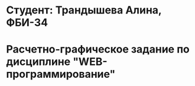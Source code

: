 # Студент: Трандышева Алина, ФБИ-34

# Расчетно-графическое задание по дисциплине "WEB-программирование"



